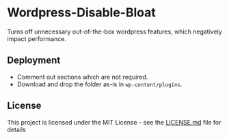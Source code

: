 # Wordpress-Disable-Bloat

Turns off unnecessary out-of-the-box wordpress features, which negatively impact performance.

## Deployment

* Comment out sections which are not required.
* Download and drop the folder as-is in `wp-content/plugins`.

## License

This project is licensed under the MIT License - see the [LICENSE.md](LICENSE.md) file for details
